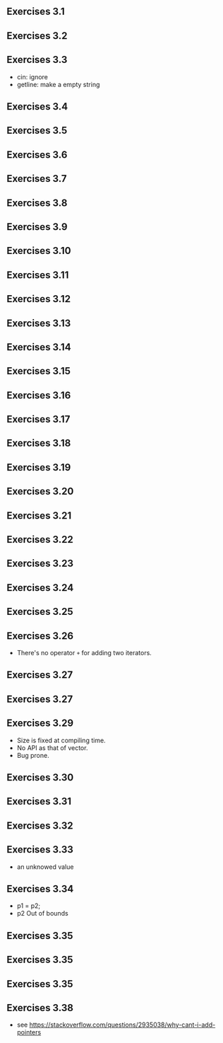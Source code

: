 ## Exercises 3.1

## Exercises 3.2

## Exercises 3.3
- cin: ignore
- getline: make a empty string

## Exercises 3.4
## Exercises 3.5
## Exercises 3.6
## Exercises 3.7
## Exercises 3.8
## Exercises 3.9
## Exercises 3.10
## Exercises 3.11
## Exercises 3.12
## Exercises 3.13
## Exercises 3.14
## Exercises 3.15
## Exercises 3.16
## Exercises 3.17
## Exercises 3.18
## Exercises 3.19
## Exercises 3.20
## Exercises 3.21
## Exercises 3.22
## Exercises 3.23
## Exercises 3.24
## Exercises 3.25
## Exercises 3.26
- There's no operator `+` for adding two iterators.
## Exercises 3.27
## Exercises 3.27
## Exercises 3.29
- Size is fixed at compiling time.
- No API as that of vector.
- Bug prone.

## Exercises 3.30
## Exercises 3.31
## Exercises 3.32
## Exercises 3.33
- an unknowed value

## Exercises 3.34
- p1 = p2;
- p2 Out of bounds

## Exercises 3.35
## Exercises 3.35
## Exercises 3.35
## Exercises 3.38
- see https://stackoverflow.com/questions/2935038/why-cant-i-add-pointers